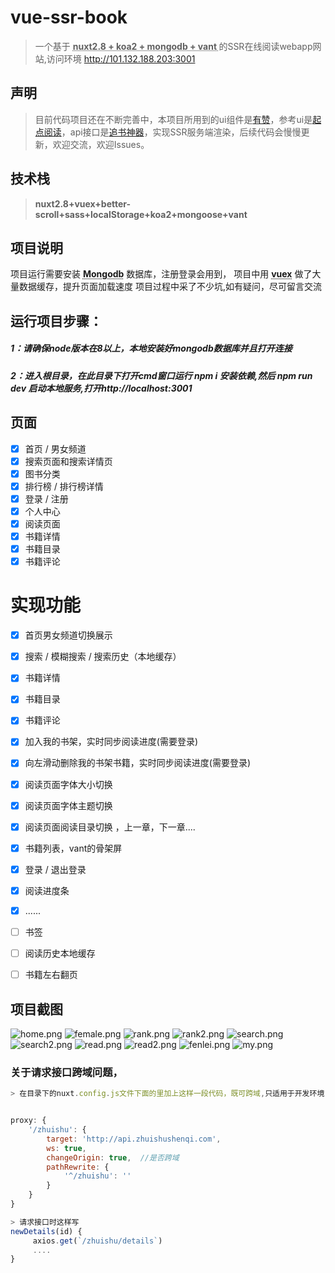 

# vue-ssr-book

> 一个基于 **<abbr title="Hyper Text Markup Language">nuxt2.8 + koa2 + mongodb + vant </abbr>** 的SSR在线阅读webapp网站,访问环境 http://101.132.188.203:3001

## 声明
>目前代码项目还在不断完善中，本项目所用到的ui组件是[有赞](https://github.com/youzan/vant)，参考ui是[起点阅读](https://m.qidian.com)，api接口是[追书神器](https://github.com/zimplexing/vue-nReader/blob/master/doc/zhuishushenqi.md)，实现SSR服务端渲染，后续代码会慢慢更新，欢迎交流，欢迎Issues。

## 技术栈

> **nuxt2.8+vuex+better-scroll+sass+localStorage+koa2+mongoose+vant**


## 项目说明

项目运行需要安装 **<abbr title="Hyper Text Markup Language">Mongodb</abbr>** 数据库，注册登录会用到，
项目中用 **<abbr title="Hyper Text Markup Language">vuex</abbr>** 做了大量数据缓存，提升页面加载速度
项目过程中采了不少坑,如有疑问，尽可留言交流

## 运行项目步骤：

##### 1：请确保node版本在8以上，本地安装好mongodb数据库并且打开连接

##### 2：进入根目录，在此目录下打开cmd窗口运行 npm i 安装依赖,然后 npm run dev 启动本地服务,打开http://localhost:3001  

## 页面
- [x] 首页 / 男女频道
- [x] 搜索页面和搜索详情页
- [x] 图书分类
- [x] 排行榜 / 排行榜详情
- [x] 登录 / 注册
- [x] 个人中心
- [x] 阅读页面
- [x] 书籍详情
- [x] 书籍目录
- [x] 书籍评论

# 实现功能
- [x] 首页男女频道切换展示
- [x] 搜索 / 模糊搜索 / 搜索历史（本地缓存）
- [x] 书籍详情 
- [x] 书籍目录
- [x] 书籍评论
- [x] 加入我的书架，实时同步阅读进度(需要登录)
- [x] 向左滑动删除我的书架书籍，实时同步阅读进度(需要登录)
- [x] 阅读页面字体大小切换
- [x] 阅读页面字体主题切换
- [x] 阅读页面阅读目录切换 ，上一章，下一章....
- [x] 书籍列表，vant的骨架屏
- [x] 登录 / 退出登录
- [x] 阅读进度条
- [x] ......
- [ ] 书签
- [ ] 阅读历史本地缓存
- [ ] 书籍左右翻页


## 项目截图
![home.png](./images/home.png)
![female.png](./images/female.png)
![rank.png](./images/rank.png)
![rank2.png](./images/rank2.png)
![search.png](./images/search.png)
![search2.png](./images/search2.png)
![read.png](./images/read.png)
![read2.png](./images/read2.png)
![fenlei.png](./images/fenlei.png)
![my.png](./images/my.png)


### 关于请求接口跨域问题，
```js
> 在目录下的nuxt.config.js文件下面的里加上这样一段代码，既可跨域,只适用于开发环境


proxy: {
    '/zhuishu': {
        target: 'http://api.zhuishushenqi.com',
        ws: true,
        changeOrigin: true,  //是否跨域
        pathRewrite: {
            '^/zhuishu': ''
        }
    }
}

> 请求接口时这样写
newDetails(id) {
     axios.get(`/zhuishu/details`)
	 ....
}
```